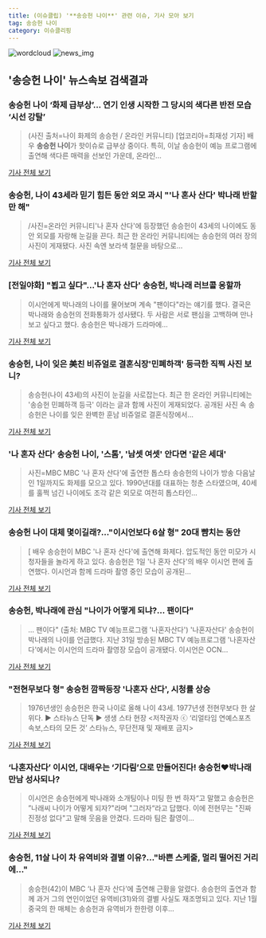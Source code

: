 ```yaml
---
title: (이슈클립) '**송승헌 나이**' 관련 이슈, 기사 모아 보기
tag: 송승헌 나이
category: 이슈클리핑
---
```

![wordcloud](https://s3.ap-northeast-2.amazonaws.com/lyrics101-wordcloud/2018-09-01-1535766910.png)
![news_img](https://user-images.githubusercontent.com/42597476/44507050-1206f400-a6e4-11e8-8d98-7ffbfebb353f.png)
## **'**송승헌 나이**'** 뉴스속보 검색결과
### **송승헌 나이** ‘화제 급부상’... 연기 인생 시작한 그 당시의 색다른 반전 모습 ‘시선 강탈’

>(사진 출처=나이 화제의 송승헌 / 온라인 커뮤니티) [업코리아=최재성 기자] 배우 **송승헌 나이**가 핫이슈로 급부상 중이다. 특히, 이날 송승헌이 예능 프로그램에 출연해 색다른 매력을 선보인 가운데, 온라인...

<a href="http://www.upkorea.net/news/articleView.html?idxno=381039" target="_blank">기사 전체 보기</a>

### 송승헌, 나이 43세라 믿기 힘든 동안 외모 과시 "'나 혼사 산다' 박나래 반할만 해"

>/사진=온라인 커뮤니티'나 혼자 산다'에 등장했던 송승헌이 43세의 나이에도 동안 외모를 자랑해 눈길을 끈다. 최근 한 온라인 커뮤니티에는 송승헌의 여러 장의 사진이 게재됐다. 사진 속엔 보라색 철문을 바탕으로...

<a href="http://www.asiatoday.co.kr/view.php?key=20180901000807491" target="_blank">기사 전체 보기</a>

### [전일야화] "뵙고 싶다"...'나 혼자 산다' 송승헌, 박나래 러브콜 응할까

>이시언에게 박나래의 나이를 물어보며 계속 "팬이다"라는 얘기를 했다. 결국은 박나래와 송승헌의 전화통화가 성사됐다. 두 사람은 서로 팬심을 고백하며 만나보고 싶다고 했다. 송승헌은 박나래가 드라마에...

<a href="http://www.xportsnews.com/?ac=article_view&entry_id=1014149" target="_blank">기사 전체 보기</a>

### 송승헌, 나이 잊은 美친 비쥬얼로 결혼식장'민폐하객' 등극한 직찍 사진 보니?

>송승헌(나이 43세)의 사진이 눈길을 사로잡는다. 최근 한 온라인 커뮤니티에는 '송승헌 민폐하객 등극' 이라는 글과 함께 사진이 게재되었다. 공개된 사진 속 송승헌은 나이를 잊은 완벽한 훈남 비쥬얼로 결혼식장에서...

<a href="http://www.joongdo.co.kr/main/view.php?key=20180901000836339" target="_blank">기사 전체 보기</a>

### '나 혼자 산다' **송승헌 나이**, '스톰', '남셋 여셋' 안다면 '같은 세대'

>사진=MBC MBC '나 혼자 산다'에 출연한 톱스타 송승헌의 나이가 방송 다음날인 1일까지도 화제를 모으고 있다. 1990년대를 대표하는 청춘 스타였으며, 40세를 훌쩍 넘긴 나이에도 조각 같은 외모로 여전히 톱스타인...

<a href="http://www.slist.kr/news/articleView.html?idxno=44257" target="_blank">기사 전체 보기</a>

### **송승헌 나이** 대체 몇이길래?…"이시언보다 6살 형" 20대 뺨치는 동안

>[ 배우 송승헌이 MBC '나 혼자 산다'에 출연해 화제다. 압도적인 동안 미모가 시청자들을 놀라게 하고 있다. 송승헌은 1일 '나 혼자 산다'의 배우 이시언 편에 출연했다. 이시언과 함께 드라마 촬영 중인 모습이 공개된...

<a href="http://www.mydaily.co.kr/new_yk/html/read.php?newsid=201809010929816292&ext=na" target="_blank">기사 전체 보기</a>

### 송승헌, 박나래에 관심 "나이가 어떻게 되냐?… 팬이다"

>… 팬이다" (출처: MBC TV 예능프로그램 '나혼자산다') '나혼자산다' 송승헌이 박나래의 나이를 언급했다. 지난 31일 방송된 MBC TV 예능프로그램 '나혼자산다'에서는 이시언의 드라마 촬영장 모습이 공개됐다. 이시언은 OCN...

<a href="http://www.newscj.com/news/articleView.html?idxno=551134" target="_blank">기사 전체 보기</a>

### "전현무보다 형" 송승헌 깜짝등장 '나혼자 산다', 시청률 상승

>1976년생인 송승헌은 한국 나이로 올해 나이 43세. 1977년생 전현무보다 한 살 위다. ▶ 스타뉴스 단독 ▶ 생생 스타 현장 <저작권자 ⓒ ‘리얼타임 연예스포츠 속보,스타의 모든 것’ 스타뉴스, 무단전재 및 재배포 금지>

<a href="http://star.mt.co.kr/stview.php?no=2018090109352018458" target="_blank">기사 전체 보기</a>

### ‘나혼자산다’ 이시언, 대배우는 ‘기다림’으로 만들어진다! 송승헌♥박나래 만남 성사되나?

>이시언은 송승헌에게 박나래와 소개팅이나 미팅 한 번 하자“고 말했고 송승헌은 ”나래씨 나이가 어떻게 되자?"라며 "그러자“라고 답했다. 이에 전현무는 "진짜 진정성 없다"고 말해 웃음을 안겼다. 드라마 팀은 촬영이...

<a href="http://news.mtn.co.kr/newscenter/news_viewer.mtn?gidx=2018090110480412333" target="_blank">기사 전체 보기</a>

### 송승헌, 11살 나이 차 유역비와 결별 이유?..."바쁜 스케줄, 멀리 떨어진 거리에..."

>송승헌(42)이 MBC ‘나 혼자 산다’에 출연해 근황을 알렸다. 송승헌의 출연과 함께 과거 그의 연인이었던 유역비(31)와의 결별 사실도 재조명되고 있다. 지난 1월 중국의 한 매체는 송승헌과 유역비가 한한령 이후...

<a href="http://www.kookje.co.kr/news2011/asp/newsbody.asp?code=0500&key=20180901.99099000018" target="_blank">기사 전체 보기</a>


